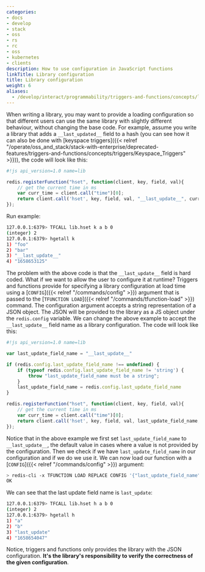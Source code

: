 ```yaml
---
categories:
- docs
- develop
- stack
- oss
- rs
- rc
- oss
- kubernetes
- clients
description: How to use configuration in JavaScript functions
linkTitle: Library configuration
title: Library configuration
weight: 6
aliases:
  - /develop/interact/programmability/triggers-and-functions/concepts/library_configuration/
---
```


When writing a library, you may want to provide a loading configuration so that different users can use the same library with slightly different behaviour, without changing the base code. For example, assume you write a library that adds a `__last_updated__` field to a hash (you can see how it can also be done with [keyspace triggers]({{< relref "/operate/oss_and_stack/stack-with-enterprise/deprecated-features/triggers-and-functions/concepts/triggers/Keyspace_Triggers" >}})), the code will look like this:

```js
#!js api_version=1.0 name=lib

redis.registerFunction("hset", function(client, key, field, val){
    // get the current time in ms
    var curr_time = client.call("time")[0];
    return client.call('hset', key, field, val, "__last_update__", curr_time);
});
```

Run example:

```bash
127.0.0.1:6379> TFCALL lib.hset k a b 0
(integer) 2
127.0.0.1:6379> hgetall k
1) "foo"
2) "bar"
3) "__last_update__"
4) "1658653125"
```

The problem with the above code is that the `__last_update__` field is hard coded. What if we want to allow the user to configure it at runtime? Triggers and functions provide for specifying a library configuration at load time using a [`CONFIG`]({{< relref "/commands/config" >}}) argument that is passed to the [`TFUNCTION LOAD`]({{< relref "/commands/tfunction-load" >}}) command. The configuration argument accepts a string representation of a JSON object. The JSON will be provided to the library as a JS object under the `redis.config` variable. We can change the above example to accept the `__last_update__` field name as a library configuration. The code will look like this:

```js
#!js api_version=1.0 name=lib

var last_update_field_name = "__last_update__"

if (redis.config.last_update_field_name !== undefined) {
    if (typeof redis.config.last_update_field_name != 'string') {
        throw "last_update_field_name must be a string";
    }
    last_update_field_name = redis.config.last_update_field_name
}

redis.registerFunction("hset", function(client, key, field, val){
    // get the current time in ms
    var curr_time = client.call("time")[0];
    return client.call('hset', key, field, val, last_update_field_name, curr_time);
});
```

Notice that in the above example we first set `last_update_field_name` to `__last_update__`, the default value in cases where a value is not provided by the configuration. Then we check if we have `last_update_field_name` in our configuration and if we do we use it. We can now load our function with a [`CONFIG`]({{< relref "/commands/config" >}}) argument:

```bash
> redis-cli -x TFUNCTION LOAD REPLACE CONFIG '{"last_update_field_name":"last_update"}' < <path to code file>
OK
```

We can see that the last update field name is `last_update`:

```bash
127.0.0.1:6379> TFCALL lib.hset h a b 0
(integer) 2
127.0.0.1:6379> hgetall h
1) "a"
2) "b"
3) "last_update"
4) "1658654047"
```

Notice, triggers and functions only provides the library with the JSON configuration. **It's the library's responsibility to verify the correctness of the given configuration**.
